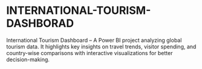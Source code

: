 # INTERNATIONAL-TOURISM-DASHBORAD
International Tourism Dashboard – A Power BI project analyzing global tourism data. It highlights key insights on travel trends, visitor spending, and country-wise comparisons with interactive visualizations for better decision-making.
